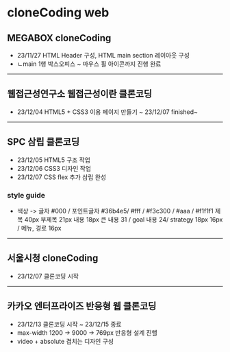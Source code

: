 # cloneCoding web
## MEGABOX cloneCoding
* 23/11/27 HTML Header 구성, HTML main section 레이아웃 구성
* ㄴmain 1행 박스오피스 ~ 마우스 휠 아이콘까지 진행 완료
----
## 웹접근성연구소 웹접근성이란 클론코딩
* 23/12/04 HTML5 + CSS3 이용 페이지 만들기 ~ 23/12/07 finished~
----
## SPC 삼립 클론코딩
* 23/12/05 HTML5 구조 작업
* 23/12/06 CSS3 디자인 작업
* 23/12/07 CSS flex 추가 삼립 완성
### style guide 
* 색상 -> 
글자 #000 / 포인트글자 #36b4e5/ #fff / #f3c300 / #aaa / #f1f1f1
제목 40px
부제목 21px
내용 18px 큰 내용 31 / goal 내용 24/ strategy 18px 16px / 메뉴, 경로 16px
----
## 서울시청 cloneCoding
* 23/12/07 클론코딩 시작
---
## 카카오 엔터프라이즈 반응형 웹 클론코딩
* 23/12/13 클론코딩 시작 ~ 23/12/15 종료
* max-width 1200 -> 9000 -> 769px 반응형 설계 진핼
* video + absolute 겹치는 디자인 구성